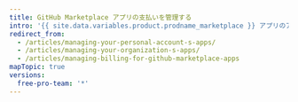 ```yaml
---
title: GitHub Marketplace アプリの支払いを管理する
intro: '{{ site.data.variables.product.prodname_marketplace }} アプリのアップグレード、ダウングレード、キャンセルはいつでもできます。'
redirect_from:
  - /articles/managing-your-personal-account-s-apps/
  - /articles/managing-your-organization-s-apps/
  - /articles/managing-billing-for-github-marketplace-apps
mapTopic: true
versions:
  free-pro-team: '*'
---
```


